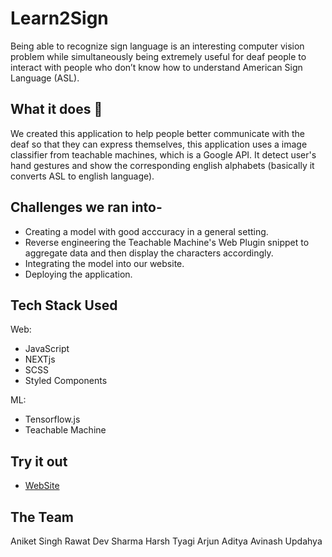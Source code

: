 # Learn2Sign

Being able to recognize sign language is an interesting computer vision problem while simultaneously being extremely useful for deaf people to interact with people who don’t know how to understand American Sign Language (ASL).

## What it does 🤖
We created this application to help people better communicate with the deaf so that they can express themselves, this application uses a image classifier from teachable machines, which is a Google API. It detect user's hand gestures and show the corresponding english alphabets (basically it converts ASL to english language).

## Challenges we ran into-
- Creating a model with good acccuracy in a general setting.
- Reverse engineering the Teachable Machine's Web Plugin snippet to aggregate data and then display the characters accordingly.
- Integrating the model into our website.
- Deploying the application.

## Tech Stack Used
Web:
- JavaScript
- NEXTjs
- SCSS
- Styled Components

ML:
- Tensorflow.js
- Teachable Machine

## Try it out
- <a href="https://learn2sign.vercel.app/">WebSite</a>

## The Team
Aniket Singh Rawat
Dev Sharma
Harsh Tyagi
Arjun Aditya
Avinash Updahya
